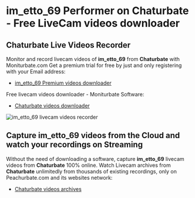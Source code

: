 # im_etto_69 Performer on Chaturbate - Free LiveCam videos downloader

## Chaturbate Live Videos Recorder

Monitor and record livecam videos of **im_etto_69** from **Chaturbate** with Moniturbate.com
Get a premium trial for free by just and only registering with your Email address:
* [im_etto_69 Premium videos downloader](https://moniturbate.com/request-demo-licence-key.html)

Free livecam videos downloader - Moniturbate Software:
* [Chaturbate videos downloader](https://moniturbate.com/moniturbate-download-software.html)

![im_etto_69 livecam videos recorder](https://peachurnet.com/templates/moniturbate-software.png)


## Capture im_etto_69 videos from the Cloud and watch your recordings on Streaming

Without the need of downloading a software, capture **im_etto_69** livecam videos from **Chaturbate** 100% online.
Watch Livecam archives from **Chaturbate** unlimitedly from thousands of existing recordings, only on Peachurbate.com and its websites network:
* [Chaturbate videos archives](https://peachurnet.com/)